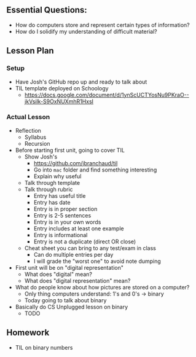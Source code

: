## Essential Questions:

- How do computers store and represent certain types of information?
- How do I solidify my understanding of difficult material?

## Lesson Plan

### Setup

- Have Josh's GitHub repo up and ready to talk about
- TIL template deployed on Schoology
    - https://docs.google.com/document/d/1ynScUCTYosNu9PKraO--jkVsilk-S9OxNUXmhR1HxsI

### Actual Lesson

- Reflection
    - Syllabus
    - Recursion
- Before starting first unit, going to cover TIL
    - Show Josh's
        - https://github.com/jbranchaud/til
        - Go into `mac` folder and find something interesting
        - Explain why useful
    - Talk through template
    - Talk through rubric
        - Entry has useful title
        - Entry has date
        - Entry is in proper section
        - Entry is 2-5 sentences
        - Entry is in your own words
        - Entry includes at least one example
        - Entry is informational
        - Entry is not a duplicate (direct OR close)
    - Cheat sheet you can bring to any test/exam in class
        - Can do multiple entries per day
        - I will grade the "worst one" to avoid note dumping
- First unit will be on "digital representation"
    - What does "digital" mean?
    - What does "digital representation" mean?
- What do people know about how pictures are stored on a computer?
    - Only thing computers understand: 1's and 0's -> binary
    - Today going to talk about binary
- Basically do CS Unplugged lesson on binary
    - TODO

## Homework
    
- TIL on binary numbers
